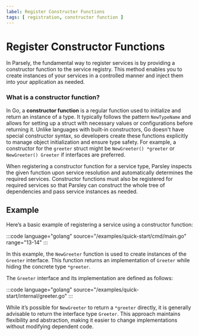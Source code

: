 ```yaml
---
label: Register Constructor Functions
tags: [ registration, constructor function ]
---
```

# Register Constructor Functions

In Parsely, the fundamental way to register services is by providing a constructor function to the service registry. This method enables you to create instances of your services in a controlled manner and inject them into your application as needed.

### What is a constructor function?

In Go, a **constructor function** is a regular function used to initialize and return an instance of a type. It typically follows the pattern `NewTypeName` and allows for setting up a struct with necessary values or configurations before returning it.  Unlike languages with built-in constructors, Go doesn't have special constructor syntax, so developers create these functions explicitly to manage object initialization and ensure type safety. For example, a constructor for the `greeter` struct might be `NewGreeter() *greeter` or `NewGreeter() Greeter` if interfaces are preferred.

When registering a constructor function for a service type, Parsley inspects the given function upon service resolution and automatically determines the required services. Constructor functions must also be registered for required services so that Parsley can construct the whole tree of dependencies and pass service instances as needed.

## Example

Here’s a basic example of registering a service using a constructor function:

:::code language="golang" source="/examples/quick-start/cmd/main.go" range="13-14" :::

In this example, the `NewGreeter` function is used to create instances of the `Greeter` interface. This function returns an implementation of `Greeter` while hiding the concrete type `*greeter`.

The `Greeter` interface and its implementation are defined as follows:

:::code language="golang" source="/examples/quick-start/internal/greeter.go" :::

While it’s possible for `NewGreeter` to return a `*greeter` directly, it is generally advisable to return the interface type `Greeter`. This approach maintains flexibility and abstraction, making it easier to change implementations without modifying dependent code.